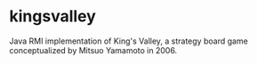 # kingsvalley
Java RMI implementation of King's Valley, a strategy board game conceptualized by Mitsuo Yamamoto in 2006.
